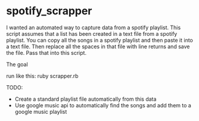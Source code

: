 spotify_scrapper
================
I wanted an automated way to capture data from a spotify playlist. This script assumes that a list has been created in a text file from a spotify playlist. You can copy all the songs in a spotify playlist and then paste it into a text file. Then replace all the spaces in that file with line returns and save the file. Pass that into this script. 

The goal 

run like this:
ruby scrapper.rb <file>

TODO:
 * Create a standard playlist file automatically from this data
 * Use google music api to automatically find the songs and add them to a google music playlist
